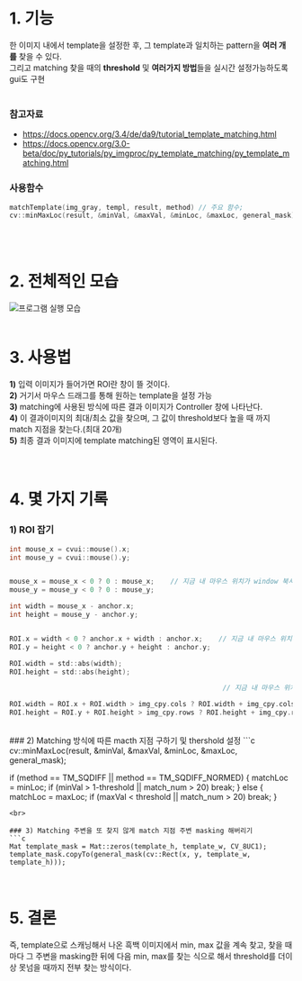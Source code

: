 # 1. 기능
한 이미지 내에서 template을 설정한 후, 그 template과 일치하는 pattern을 **여러 개를** 찾을 수 있다.<br>
그리고 matching 찾을 때의 **threshold** 및 **여러가지 방법**들을 실시간 설정가능하도록 gui도 구현<br><br>

### 참고자료 
 - https://docs.opencv.org/3.4/de/da9/tutorial_template_matching.html <br>
 - https://docs.opencv.org/3.0-beta/doc/py_tutorials/py_imgproc/py_template_matching/py_template_matching.html

### 사용함수
```c
matchTemplate(img_gray, templ, result, method) // 주요 함수;
cv::minMaxLoc(result, &minVal, &maxVal, &minLoc, &maxLoc, general_mask)  // 해당 이미지 내에 최대/최소값 및 그 위치들 기록;
```


<br><br>
# 2. 전체적인 모습
![프로그램 실행 모습](https://user-images.githubusercontent.com/43025974/50533823-ca064b00-0b75-11e9-9dd6-39f0c466bd72.png)
<br><br>

# 3. 사용법
 **1)** 입력 이미지가 들어가면 ROI란 창이 뜰 것이다.<br>
 **2)** 거기서 마우스 드래그를 통해 원하는 template을 설정 가능<br>
 **3)** matching에 사용된 방식에 따른 결과 이미지가 Controller 창에 나타난다.<br>
 **4)** 이 결과이미지의 최대/최소 값을 찾으며, 그 값이 threshold보다 높을 때 까지 match 지점을 찾는다.(최대 20개)<br>
 **5)** 최종 결과 이미지에 template matching된 영역이 표시된다.<br>
<br><br>

# 4. 몇 가지 기록
 ### 1) ROI 잡기
 
```c
int mouse_x = cvui::mouse().x;
int mouse_y = cvui::mouse().y;


mouse_x = mouse_x < 0 ? 0 : mouse_x;    // 지금 내 마우스 위치가 window 북서쪽으로 벗어났는가?
mouse_y = mouse_y < 0 ? 0 : mouse_y;

int width = mouse_x - anchor.x;
int height = mouse_y - anchor.y;


ROI.x = width < 0 ? anchor.x + width : anchor.x;    // 지금 내 마우스 위치가 ROI의 북서쪽에 위치하는가?
ROI.y = height < 0 ? anchor.y + height : anchor.y;

ROI.width = std::abs(width);
ROI.height = std::abs(height);

                                                     // 지금 내 마우스 위치가 window 남동쪽으로 벗어났는가?

ROI.width = ROI.x + ROI.width > img_cpy.cols ? ROI.width + img_cpy.cols - (ROI.x + ROI.width) : ROI.width;
ROI.height = ROI.y + ROI.height > img_cpy.rows ? ROI.height + img_cpy.rows - (ROI.y + ROI.height) : ROI.height;
```
<br>
### 2) Matching 방식에 따른 macth 지점 구하기 및 thershold 설정
```c
cv::minMaxLoc(result, &minVal, &maxVal, &minLoc, &maxLoc, general_mask);

if (method == TM_SQDIFF || method == TM_SQDIFF_NORMED)
{
	matchLoc = minLoc;
	if (minVal > 1-threshold || match_num > 20)
		break;
}
else
{
	matchLoc = maxLoc;
	if (maxVal < threshold || match_num > 20)
		break;
}
```
<br>

### 3) Matching 주변을 또 찾지 않게 match 지점 주변 masking 해버리기
```c
Mat template_mask = Mat::zeros(template_h, template_w, CV_8UC1);
template_mask.copyTo(general_mask(cv::Rect(x, y, template_w, template_h)));
```
<br>

# 5. 결론
즉, template으로 스캐닝해서 나온 흑백 이미지에서 min, max 값을 계속 찾고, 찾을 때마다 그 주변을 masking한 뒤에 다음 min, max를 찾는 식으로 해서
threshold를 더이상 못넘을 때까지 전부 찾는 방식이다.  
